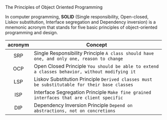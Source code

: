 The Principles of Object Oriented Programming

In computer programming, **SOLID** (Single responsibility, Open-closed, Liskov substitution, Interface segregation and Dependency inversion) is a mnemonic acronym that stands for five basic principles of object-oriented programming and design.

| acronym | Concept |
| :-----: | ------- |
| SRP | Single Responsibility Principle `A class should have one, and only one, reason to change` |
| OCP | Open Closed Principle `You should be able to extend a classes behavior, without modifying it` |
| LSP | Liskov Substitution Principle `Derived classes must be substitutable for their base classes` |
| ISP | Interface Segregation Principle `Make fine grained interfaces that are client specific` |
| DIP | Dependency Inversion Principle `Depend on abstractions, not on concretions` |